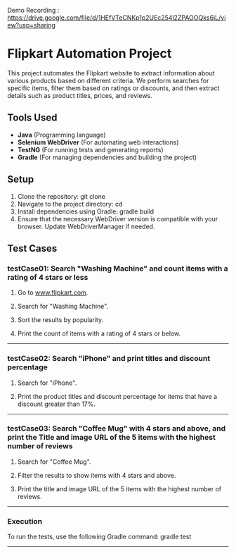 Demo Recording : https://drive.google.com/file/d/1HEfVTeCNKp1p2UEc254l2ZPAOOQks6iL/view?usp=sharing

# Flipkart Automation Project

This project automates the Flipkart website to extract information about various products based on different criteria. We perform searches for specific items, filter them based on ratings or discounts, and then extract details such as product titles, prices, and reviews.

## Tools Used
- **Java** (Programming language)
- **Selenium WebDriver** (For automating web interactions)
- **TestNG** (For running tests and generating reports)
- **Gradle** (For managing dependencies and building the project)

## Setup

1. Clone the repository:
     git clone <repository-url>
2. Navigate to the project directory:
     cd <project-directory>
3. Install dependencies using Gradle:
     gradle build
4. Ensure that the necessary WebDriver version is compatible with your browser. Update WebDriverManager if needed.

## Test Cases

### testCase01: Search "Washing Machine" and count items with a rating of 4 stars or less

1. Go to www.flipkart.com.

2. Search for "Washing Machine".

3. Sort the results by popularity.

4. Print the count of items with a rating of 4 stars or below.

-----------------------------------------------------------------------------------------------------------------------------------------

### testCase02: Search "iPhone" and print titles and discount percentage

1. Search for "iPhone".

2. Print the product titles and discount percentage for items that have a discount greater than 17%.

-----------------------------------------------------------------------------------------------------------------------------------------

### testCase03: Search "Coffee Mug" with 4 stars and above, and print the Title and image URL of the 5 items with the highest number of reviews

1. Search for "Coffee Mug".

2. Filter the results to show items with 4 stars and above.

3. Print the title and image URL of the 5 items with the highest number of reviews.

------------------------------------------------------------------------------------------------------------------------------------------

### Execution
To run the tests, use the following Gradle command: gradle test

------------------------------------------------------------------------------------------------------------------------------------------


